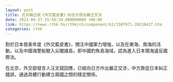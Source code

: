 ```yaml
---
layout: post
title: 北京稱已就《外交藍皮書》向日方提出嚴正交涉
date: 2021-04-27 15:56:34.000000000 +08:00
link: https://news.rthk.hk/rthk/ch/component/k2/1587971-20210427.htm
categories: rthk
---
```


對於日本發表年度《外交藍皮書》，關注中國軍力增強，以及在東海、南海的活動，以及中國海警船駛入尖閣諸島，即中國釣魚島海域，認為進入日本領海違反國際法。

在北京，外交部發言人汪文斌回應，已經向日方作出嚴正交涉，中方敦促日本糾正錯誤，通過具體行動建立兩國之間的穩定關係。
